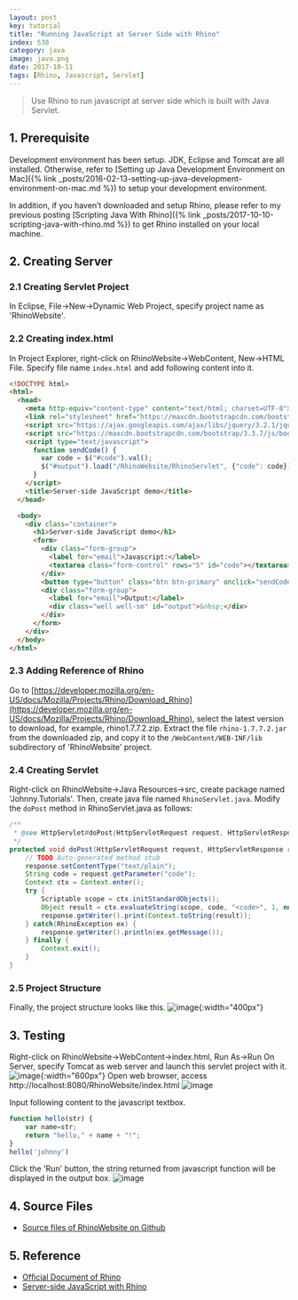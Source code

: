 ```yaml
---
layout: post
key: tutorial
title: "Running JavaScript at Server Side with Rhino"
index: 538
category: java
image: java.png
date: 2017-10-11
tags: [Rhino, Javascript, Servlet]
---
```


> Use Rhino to run javascript at server side which is built with Java Servlet.

## 1. Prerequisite
Development environment has been setup. JDK, Eclipse and Tomcat are all installed. Otherwise, refer to [Setting up Java Development Environment on Mac]({% link _posts/2016-02-13-setting-up-java-development-environment-on-mac.md %}) to setup your development environment.

In addition, if you haven’t downloaded and setup Rhino, please refer to my previous posting [Scripting Java With Rhino]({% link _posts/2017-10-10-scripting-java-with-rhino.md %}) to get Rhino installed on your local machine.

## 2. Creating Server
### 2.1 Creating Servlet Project
In Eclipse, File->New->Dynamic Web Project, specify project name as 'RhinoWebsite'.
### 2.2 Creating index.html
In Project Explorer, right-click on RhinoWebsite->WebContent, New->HTML File. Specify file name `index.html` and add following content into it.
```html
<!DOCTYPE html>
<html>
  <head>
    <meta http-equiv="content-type" content="text/html; charset=UTF-8">
    <link rel="stylesheet" href="https://maxcdn.bootstrapcdn.com/bootstrap/3.3.7/css/bootstrap.min.css">
    <script src="https://ajax.googleapis.com/ajax/libs/jquery/3.2.1/jquery.min.js"></script>
    <script src="https://maxcdn.bootstrapcdn.com/bootstrap/3.3.7/js/bootstrap.min.js"></script>
    <script type="text/javascript">
      function sendCode() {
        var code = $("#code").val();
        $("#output").load("/RhinoWebsite/RhinoServlet", {"code": code});
      }
    </script>
    <title>Server-side JavaScript demo</title>
  </head>

  <body>
    <div class="container">
      <h1>Server-side JavaScript demo</h1>
      <form>
        <div class="form-group">
          <label for="email">Javascript:</label>
          <textarea class="form-control" rows="5" id="code"></textarea>
        </div>
        <button type="button" class="btn btn-primary" onclick="sendCode();" >Submit</button>
        <div class="form-group">
          <label for="email">Output:</label>
          <div class="well well-sm" id="output">&nbsp;</div>
        </div>
      </form>
    </div>
  </body>
</html>
```
### 2.3 Adding Reference of Rhino
Go to [https://developer.mozilla.org/en-US/docs/Mozilla/Projects/Rhino/Download_Rhino](https://developer.mozilla.org/en-US/docs/Mozilla/Projects/Rhino/Download_Rhino), select the latest version to download, for example, rhino1.7.7.2.zip. Extract the file `rhino-1.7.7.2.jar` from the downloaded zip, and copy it to the `/WebContent/WEB-INF/lib` subdirectory of 'RhinoWebsite' project.
### 2.4 Creating Servlet
Right-click on RhinoWebsite->Java Resources->src, create package named 'Johnny.Tutorials'. Then, create java file named `RhinoServlet.java`. Modify the `doPost` method in RhinoServlet.java as follows:
```java
/**
 * @see HttpServlet#doPost(HttpServletRequest request, HttpServletResponse response)
 */
protected void doPost(HttpServletRequest request, HttpServletResponse response) throws ServletException, IOException {
    // TODO Auto-generated method stub
    response.setContentType("text/plain");
    String code = request.getParameter("code");
    Context ctx = Context.enter();
    try {
        Scriptable scope = ctx.initStandardObjects();
        Object result = ctx.evaluateString(scope, code, "<code>", 1, null);
        response.getWriter().print(Context.toString(result));
    } catch(RhinoException ex) {
        response.getWriter().println(ex.getMessage());
    } finally {
        Context.exit();
    }
}
```
### 2.5 Project Structure
Finally, the project structure looks like this.
![image](/public/posts/2017-10-11/project.png){:width="400px"}

## 3. Testing
Right-click on RhinoWebsite->WebContent->index.html, Run As->Run On Server, specify Tomcat as web server and launch this servlet project with it.
![image](/public/posts/2017-10-11/tomcat.png){:width="600px"}
Open web browser, access http://localhost:8080/RhinoWebsite/index.html
![image](/public/posts/2017-10-11/indexpage.png)

Input following content to the javascript textbox.
```javascript
function hello(str) {
    var name=str;
    return "hello," + name + "!";
}
hello('johnny')
```
Click the 'Run' button, the string returned from javascript function will be displayed in the output box.
![image](/public/posts/2017-10-11/runjs.png)

## 4. Source Files
* [Source files of RhinoWebsite on Github](https://github.com/jojozhuang/Tutorials/tree/master/RhinoWebsite)

## 5. Reference
* [Official Document of Rhino](https://developer.mozilla.org/en-US/docs/Mozilla/Projects/Rhino)
* [Server-side JavaScript with Rhino](http://blog.notdot.net/2009/10/Server-side-JavaScript-with-Rhino)
